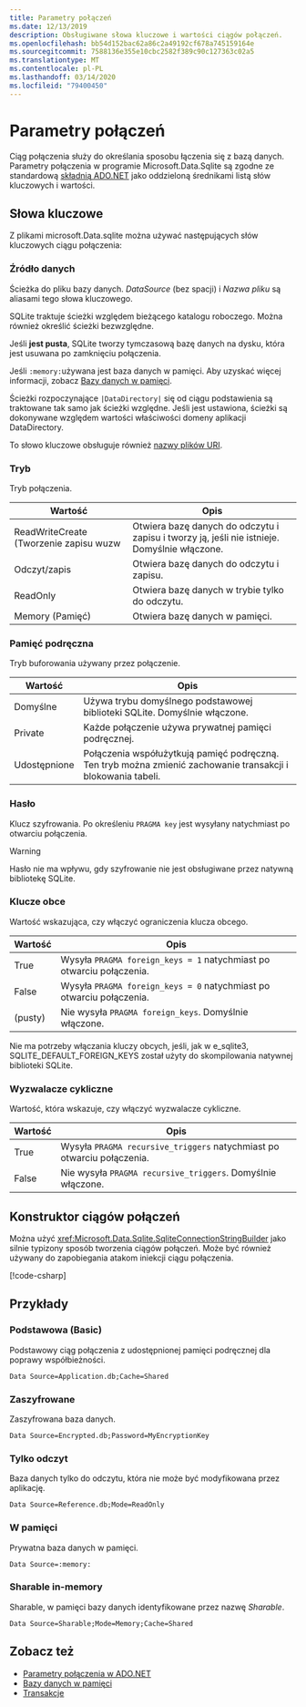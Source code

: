 ```yaml
---
title: Parametry połączeń
ms.date: 12/13/2019
description: Obsługiwane słowa kluczowe i wartości ciągów połączeń.
ms.openlocfilehash: bb54d152bac62a86c2a49192cf678a745159164e
ms.sourcegitcommit: 7588136e355e10cbc2582f389c90c127363c02a5
ms.translationtype: MT
ms.contentlocale: pl-PL
ms.lasthandoff: 03/14/2020
ms.locfileid: "79400450"
---
```

# <a name="connection-strings"></a>Parametry połączeń

Ciąg połączenia służy do określania sposobu łączenia się z bazą danych. Parametry połączenia w programie Microsoft.Data.Sqlite są zgodne ze standardową [składnią ADO.NET](../../../framework/data/adonet/connection-strings.md) jako oddzieloną średnikami listą słów kluczowych i wartości.

## <a name="keywords"></a>Słowa kluczowe

Z plikami microsoft.Data.sqlite można używać następujących słów kluczowych ciągu połączenia:

### <a name="data-source"></a>Źródło danych

Ścieżka do pliku bazy danych. *DataSource* (bez spacji) i *Nazwa pliku* są aliasami tego słowa kluczowego.

SQLite traktuje ścieżki względem bieżącego katalogu roboczego. Można również określić ścieżki bezwzględne.

Jeśli **jest pusta**, SQLite tworzy tymczasową bazę danych na dysku, która jest usuwana po zamknięciu połączenia.

Jeśli `:memory:`używana jest baza danych w pamięci. Aby uzyskać więcej informacji, zobacz [Bazy danych w pamięci](in-memory-databases.md).

Ścieżki rozpoczynające `|DataDirectory|` się od ciągu podstawienia są traktowane tak samo jak ścieżki względne. Jeśli jest ustawiona, ścieżki są dokonywane względem wartości właściwości domeny aplikacji DataDirectory.

To słowo kluczowe obsługuje również [nazwy plików URI](https://www.sqlite.org/uri.html).

### <a name="mode"></a>Tryb

Tryb połączenia.

| Wartość           | Opis                                                                                        |
| --------------- | -------------------------------------------------------------------------------------------------- |
| ReadWriteCreate (Tworzenie zapisu wuzw | Otwiera bazę danych do odczytu i zapisu i tworzy ją, jeśli nie istnieje. Domyślnie włączone. |
| Odczyt/zapis       | Otwiera bazę danych do odczytu i zapisu.                                                        |
| ReadOnly        | Otwiera bazę danych w trybie tylko do odczytu.                                                              |
| Memory (Pamięć)          | Otwiera bazę danych w pamięci.                                                                       |

### <a name="cache"></a>Pamięć podręczna

Tryb buforowania używany przez połączenie.

| Wartość   | Opis                                                                                    |
| ------- | ---------------------------------------------------------------------------------------------- |
| Domyślne | Używa trybu domyślnego podstawowej biblioteki SQLite. Domyślnie włączone.                   |
| Private | Każde połączenie używa prywatnej pamięci podręcznej.                                                          |
| Udostępnione  | Połączenia współużytkują pamięć podręczną. Ten tryb można zmienić zachowanie transakcji i blokowania tabeli. |

### <a name="password"></a>Hasło

Klucz szyfrowania. Po określeniu `PRAGMA key` jest wysyłany natychmiast po otwarciu połączenia.

> [!WARNING]
> Hasło nie ma wpływu, gdy szyfrowanie nie jest obsługiwane przez natywną bibliotekę SQLite.

### <a name="foreign-keys"></a>Klucze obce

Wartość wskazująca, czy włączyć ograniczenia klucza obcego.

| Wartość   | Opis
| ------- | --- |
| True    | Wysyła `PRAGMA foreign_keys = 1` natychmiast po otwarciu połączenia.
| False   | Wysyła `PRAGMA foreign_keys = 0` natychmiast po otwarciu połączenia.
| (pusty) | Nie wysyła `PRAGMA foreign_keys`. Domyślnie włączone. |

Nie ma potrzeby włączania kluczy obcych, jeśli, jak w e_sqlite3, SQLITE_DEFAULT_FOREIGN_KEYS został użyty do skompilowania natywnej biblioteki SQLite.

### <a name="recursive-triggers"></a>Wyzwalacze cykliczne

Wartość, która wskazuje, czy włączyć wyzwalacze cykliczne.

| Wartość | Opis                                                                 |
| ----- | --------------------------------------------------------------------------- |
| True  | Wysyła `PRAGMA recursive_triggers` natychmiast po otwarciu połączenia. |
| False | Nie wysyła `PRAGMA recursive_triggers`. Domyślnie włączone.              |

## <a name="connection-string-builder"></a>Konstruktor ciągów połączeń

Można użyć <xref:Microsoft.Data.Sqlite.SqliteConnectionStringBuilder> jako silnie typizony sposób tworzenia ciągów połączeń. Może być również używany do zapobiegania atakom iniekcji ciągu połączenia.

[!code-csharp[](../../../../samples/snippets/standard/data/sqlite/EncryptionSample/Program.cs?name=snippet_ConnectionStringBuilder)]

## <a name="examples"></a>Przykłady

### <a name="basic"></a>Podstawowa (Basic)

Podstawowy ciąg połączenia z udostępnionej pamięci podręcznej dla poprawy współbieżności.

```ConnectionString
Data Source=Application.db;Cache=Shared
```

### <a name="encrypted"></a>Zaszyfrowane

Zaszyfrowana baza danych.

```ConnectionString
Data Source=Encrypted.db;Password=MyEncryptionKey
```

### <a name="read-only"></a>Tylko odczyt

Baza danych tylko do odczytu, która nie może być modyfikowana przez aplikację.

```ConnectionString
Data Source=Reference.db;Mode=ReadOnly
```

### <a name="in-memory"></a>W pamięci

Prywatna baza danych w pamięci.

```ConnectionString
Data Source=:memory:
```

### <a name="sharable-in-memory"></a>Sharable in-memory

Sharable, w pamięci bazy danych identyfikowane przez nazwę *Sharable*.

```ConnectionString
Data Source=Sharable;Mode=Memory;Cache=Shared
```

## <a name="see-also"></a>Zobacz też

* [Parametry połączenia w ADO.NET](../../../framework/data/adonet/connection-strings.md)
* [Bazy danych w pamięci](in-memory-databases.md)
* [Transakcje](transactions.md)
